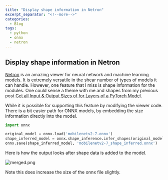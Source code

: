 ```yaml
---
title: "Display shape information in Netron"
excerpt_separator: "<!--more-->"
categories:
  - Blog
tags:
  - python
  - onnx
  - netron
---
```

## Display shape information in Netron

[Netron](https://github.com/lutzroeder/netron) is an amazing viewer for neural network and machine learning models. It is extremely versatile in the shear number of types of models it can handle. However, one feature that I miss is shape information for the modules. One could sense a theme with me and shapes from my previous post [Get all Input & Output Sizes of for Layers of a PyTorch Model](https://sshiv.github.io/blog/Print-the-input-output-sizes-of-a-PyTorch-model/).

While it is possible for supporting this feature by modifying the viewer code. There is a bit easier path for ONNX models, by embedding the size information directly into the model.

```python
import onnx

original_model = onnx.load('mobilenetv2-7.onnx')
shape_inferred_model = onnx.shape_inference.infer_shapes(original_model)
onnx.save(shape_inferred_model, 'mobilenetv2-7_shape_inferred.onnx')

```
Here is how the output looks after shape data is added to the model.

![merged.png]({{site.baseurl}}/assets/images/20221222-netron-merged.png)

Note this does increase the size of the onnx file slightly.


